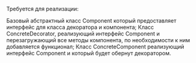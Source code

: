 Требуется для реализации:

Базовый абстрактный класс Component который предоставляет интерфейс для класса декоратора и компонента;
Класс ConcreteDecorator, реализующий интерфейс Component и перезагружающий все методы компонента, по необходимости к ним добавляется функционал;
Класс ConcreteComponent реализующий интерфейс Component и который будет обернут декоратором.